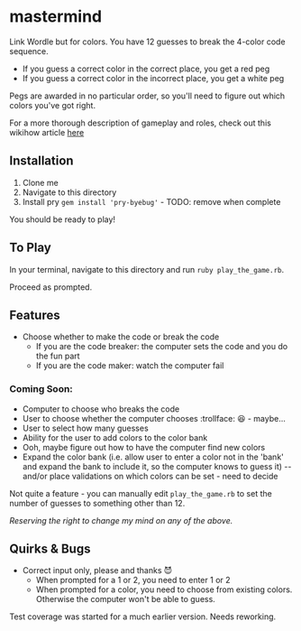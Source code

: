 # mastermind
Link Wordle but for colors. You have 12 guesses to break the 4-color code sequence. 

- If you guess a correct color in the correct place, you get a red peg 
- If you guess a correct color in the incorrect place, you get a white peg

Pegs are awarded in no particular order, so you'll need to figure out which colors you've got right. 

For a more thorough description of gameplay and roles, check out this wikihow article [here](https://www.wikihow.com/Play-Mastermind)

## Installation
1. Clone me
2. Navigate to this directory
3. Install pry `gem install 'pry-byebug'` - TODO: remove when complete

You should be ready to play!

## To Play
In your terminal, navigate to this directory and run `ruby play_the_game.rb`. 

Proceed as prompted. 

## Features
- Choose whether to make the code or break the code
  - If you are the code breaker: the computer sets the code and you do the fun part
  - If you are the code maker: watch the computer fail
### Coming Soon:
- Computer to choose who breaks the code
- User to choose whether the computer chooses :trollface: 😆 - maybe... 
- User to select how many guesses
- Ability for the user to add colors to the color bank
- Ooh, maybe figure out how to have the computer find new colors
- Expand the color bank (i.e. allow user to enter a color not in the 'bank' and expand the bank to include it, so the computer knows to guess it) -- and/or place validations on which colors can be set - need to decide

Not quite a feature - you can manually edit `play_the_game.rb` to set the number of guesses to something other than 12. 

_Reserving the right to change my mind on any of the above._

## Quirks & Bugs
- Correct input only, please and thanks 😈
  - When prompted for a 1 or 2, you need to enter 1 or 2
  - When prompted for a color, you need to choose from existing colors. Otherwise the computer won't be able to guess. 

Test coverage was started for a much earlier version. Needs reworking. 
